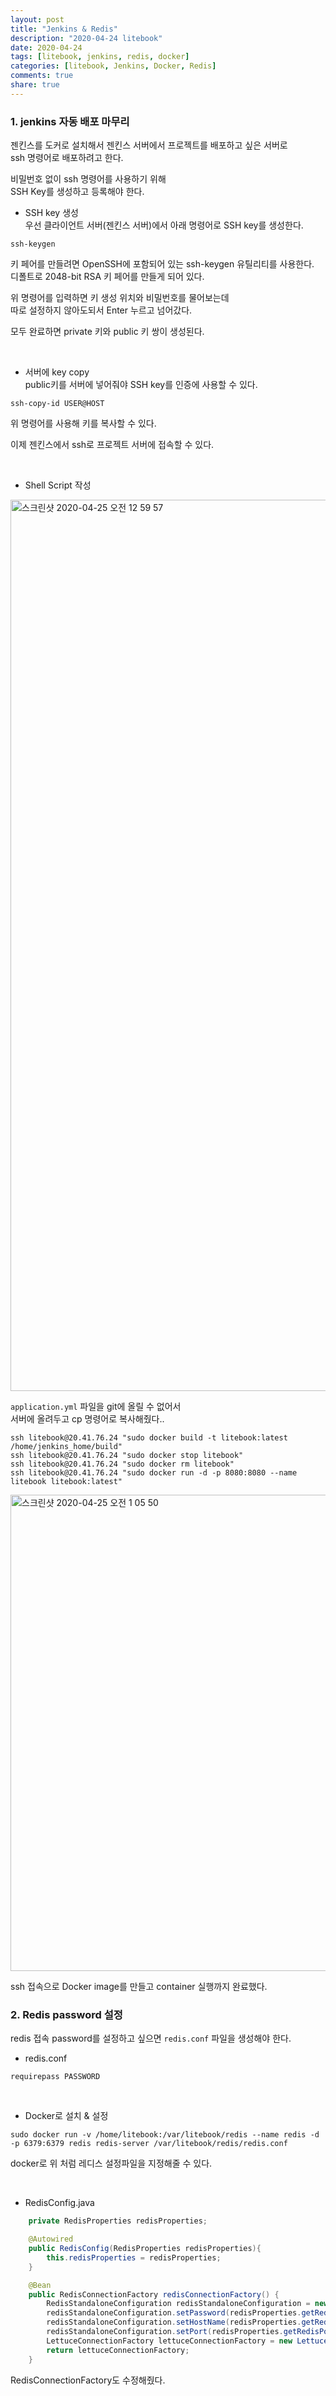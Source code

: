 ```yaml
---
layout: post
title: "Jenkins & Redis"  
description: "2020-04-24 litebook"
date: 2020-04-24
tags: [litebook, jenkins, redis, docker]
categories: [litebook, Jenkins, Docker, Redis]
comments: true
share: true
---
```


### 1. jenkins 자동 배포 마무리       
젠킨스를 도커로 설치해서 젠킨스 서버에서 프로젝트를 배포하고 싶은 서버로     
ssh 명령어로 배포하려고 한다.    

비밀번호 없이 ssh 명령어를 사용하기 위해       
SSH Key를 생성하고 등록해야 한다.     

- SSH key 생성      
우선 클라이언트 서버(젠킨스 서버)에서 아래 명령어로 SSH key를 생성한다.            
       
```                           
ssh-keygen         
```          
   
키 페어를 만들려면 OpenSSH에 포함되어 있는 ssh-keygen 유틸리티를 사용한다.     
디폴트로 2048-bit RSA 키 페어를 만들게 되어 있다.      

위 명령어를 입력하면 키 생성 위치와 비밀번호를 물어보는데    
따로 설정하지 않아도되서 Enter 누르고 넘어갔다.     

모두 완료하면 private 키와 public 키 쌍이 생성된다.       

<br />     
     
- 서버에 key copy       
public키를 서버에 넣어줘야 SSH key를 인증에 사용할 수 있다.      

```        
ssh-copy-id USER@HOST
```                         
  
위 명령어를 사용해 키를 복사할 수 있다.            

이제 젠킨스에서 ssh로 프로젝트 서버에 접속할 수 있다.           
   
<br />           
       
- Shell Script 작성             
          
<img width="1426" alt="스크린샷 2020-04-25 오전 12 59 57" src="https://user-images.githubusercontent.com/33855307/80232609-24db8400-8690-11ea-8876-3114a6e2b158.png">       
          
`application.yml` 파일을 git에 올릴 수 없어서     
서버에 올려두고 cp 명령어로 복사해줬다..        
             
```       
ssh litebook@20.41.76.24 "sudo docker build -t litebook:latest /home/jenkins_home/build"
ssh litebook@20.41.76.24 "sudo docker stop litebook"
ssh litebook@20.41.76.24 "sudo docker rm litebook"
ssh litebook@20.41.76.24 "sudo docker run -d -p 8080:8080 --name litebook litebook:latest"
```   

<img width="762" alt="스크린샷 2020-04-25 오전 1 05 50" src="https://user-images.githubusercontent.com/33855307/80233127-f611dd80-8690-11ea-990b-0cd46446d881.png">    

ssh 접속으로 Docker image를 만들고 container 실행까지 완료했다.       


### 2. Redis password 설정      
redis 접속 password를 설정하고 싶으면 `redis.conf` 파일을 생성해야 한다.   

- redis.conf          
  
```    
requirepass PASSWORD  
```      
  
<br />        
    
- Docker로 설치 & 설정      
  
```              
sudo docker run -v /home/litebook:/var/litebook/redis --name redis -d -p 6379:6379 redis redis-server /var/litebook/redis/redis.conf      
```     
docker로 위 처럼 레디스 설정파일을 지정해줄 수 있다.   
   
<br />        
     
- RedisConfig.java     
        
```java      
    private RedisProperties redisProperties;

    @Autowired
    public RedisConfig(RedisProperties redisProperties){
        this.redisProperties = redisProperties;
    }

    @Bean
    public RedisConnectionFactory redisConnectionFactory() {
        RedisStandaloneConfiguration redisStandaloneConfiguration = new RedisStandaloneConfiguration();
        redisStandaloneConfiguration.setPassword(redisProperties.getRedisPassword());
        redisStandaloneConfiguration.setHostName(redisProperties.getRedisHost());
        redisStandaloneConfiguration.setPort(redisProperties.getRedisPort());
        LettuceConnectionFactory lettuceConnectionFactory = new LettuceConnectionFactory(redisStandaloneConfiguration);
        return lettuceConnectionFactory;
    }
```    
  
RedisConnectionFactory도 수정해줬다.       


